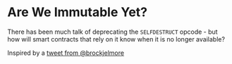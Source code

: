 # Are We Immutable Yet?

There has been much talk of deprecating the `SELFDESTRUCT` opcode - but how will smart contracts that rely on it know when it is no longer available?

Inspired by a [tweet from @brockjelmore](https://twitter.com/brockjelmore/status/1582789807872221184)
